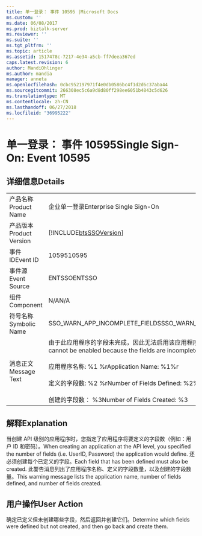 ```yaml
---
title: 单一登录： 事件 10595 |Microsoft Docs
ms.custom: ''
ms.date: 06/08/2017
ms.prod: biztalk-server
ms.reviewer: ''
ms.suite: ''
ms.tgt_pltfrm: ''
ms.topic: article
ms.assetid: 1517478c-7217-4e34-a5cb-ff7deea367ed
caps.latest.revision: 6
author: MandiOhlinger
ms.author: mandia
manager: anneta
ms.openlocfilehash: 0cbc952197971f4e0db0586bc4f1d2d6c37aba44
ms.sourcegitcommit: 266308ec5c6a9d8d80ff298ee6051b4843c5d626
ms.translationtype: MT
ms.contentlocale: zh-CN
ms.lasthandoff: 06/27/2018
ms.locfileid: "36995222"
---
```

# <a name="single-sign-on-event-10595"></a><span data-ttu-id="b1346-102">单一登录： 事件 10595</span><span class="sxs-lookup"><span data-stu-id="b1346-102">Single Sign-On: Event 10595</span></span>
## <a name="details"></a><span data-ttu-id="b1346-103">详细信息</span><span class="sxs-lookup"><span data-stu-id="b1346-103">Details</span></span>  
  
|                 |                                                                                                                                                                                                                    |
|-----------------|--------------------------------------------------------------------------------------------------------------------------------------------------------------------------------------------------------------------|
|  <span data-ttu-id="b1346-104">产品名称</span><span class="sxs-lookup"><span data-stu-id="b1346-104">Product Name</span></span>   |                                                                                             <span data-ttu-id="b1346-105">企业单一登录</span><span class="sxs-lookup"><span data-stu-id="b1346-105">Enterprise Single Sign-On</span></span>                                                                                              |
| <span data-ttu-id="b1346-106">产品版本</span><span class="sxs-lookup"><span data-stu-id="b1346-106">Product Version</span></span> |                                                                             [!INCLUDE[btsSSOVersion](../includes/btsssoversion-md.md)]                                                                             |
|    <span data-ttu-id="b1346-107">事件 ID</span><span class="sxs-lookup"><span data-stu-id="b1346-107">Event ID</span></span>     |                                                                                                       <span data-ttu-id="b1346-108">10595</span><span class="sxs-lookup"><span data-stu-id="b1346-108">10595</span></span>                                                                                                        |
|  <span data-ttu-id="b1346-109">事件源</span><span class="sxs-lookup"><span data-stu-id="b1346-109">Event Source</span></span>   |                                                                                                       <span data-ttu-id="b1346-110">ENTSSO</span><span class="sxs-lookup"><span data-stu-id="b1346-110">ENTSSO</span></span>                                                                                                       |
|    <span data-ttu-id="b1346-111">组件</span><span class="sxs-lookup"><span data-stu-id="b1346-111">Component</span></span>    |                                                                                                        <span data-ttu-id="b1346-112">N/A</span><span class="sxs-lookup"><span data-stu-id="b1346-112">N/A</span></span>                                                                                                         |
|  <span data-ttu-id="b1346-113">符号名称</span><span class="sxs-lookup"><span data-stu-id="b1346-113">Symbolic Name</span></span>  |                                                                                           <span data-ttu-id="b1346-114">SSO_WARN_APP_INCOMPLETE_FIELDS</span><span class="sxs-lookup"><span data-stu-id="b1346-114">SSO_WARN_APP_INCOMPLETE_FIELDS</span></span>                                                                                           |
|  <span data-ttu-id="b1346-115">消息正文</span><span class="sxs-lookup"><span data-stu-id="b1346-115">Message Text</span></span>   | <span data-ttu-id="b1346-116">由于此应用程序的字段未完成，因此无法启用该应用程序。%r</span><span class="sxs-lookup"><span data-stu-id="b1346-116">The application cannot be enabled because the fields are incomplete for this application.%r</span></span><br /><br /> <span data-ttu-id="b1346-117">应用程序名称: %1 %r</span><span class="sxs-lookup"><span data-stu-id="b1346-117">Application Name: %1%r</span></span><br /><br /> <span data-ttu-id="b1346-118">定义的字段数: %2 %r</span><span class="sxs-lookup"><span data-stu-id="b1346-118">Number of Fields Defined: %2%r</span></span><br /><br /> <span data-ttu-id="b1346-119">创建的字段数： %3</span><span class="sxs-lookup"><span data-stu-id="b1346-119">Number of Fields Created: %3</span></span> |
  
## <a name="explanation"></a><span data-ttu-id="b1346-120">解释</span><span class="sxs-lookup"><span data-stu-id="b1346-120">Explanation</span></span>  
 <span data-ttu-id="b1346-121">当创建 API 级别的应用程序时，您指定了应用程序将要定义的字段数（例如：用户 ID 和密码）。</span><span class="sxs-lookup"><span data-stu-id="b1346-121">When creating an application at the API level, you specified the number of fields (i.e. UserID, Password) the application would define.</span></span> <span data-ttu-id="b1346-122">还必须创建每个已定义的字段。</span><span class="sxs-lookup"><span data-stu-id="b1346-122">Each field that has been defined must also be created.</span></span> <span data-ttu-id="b1346-123">此警告消息列出了应用程序名称、定义的字段数量，以及创建的字段数量。</span><span class="sxs-lookup"><span data-stu-id="b1346-123">This warning message lists the application name, number of fields defined, and number of fields created.</span></span>  
  
## <a name="user-action"></a><span data-ttu-id="b1346-124">用户操作</span><span class="sxs-lookup"><span data-stu-id="b1346-124">User Action</span></span>  
 <span data-ttu-id="b1346-125">确定已定义但未创建哪些字段，然后返回并创建它们。</span><span class="sxs-lookup"><span data-stu-id="b1346-125">Determine which fields were defined but not created, and then go back and create them.</span></span>